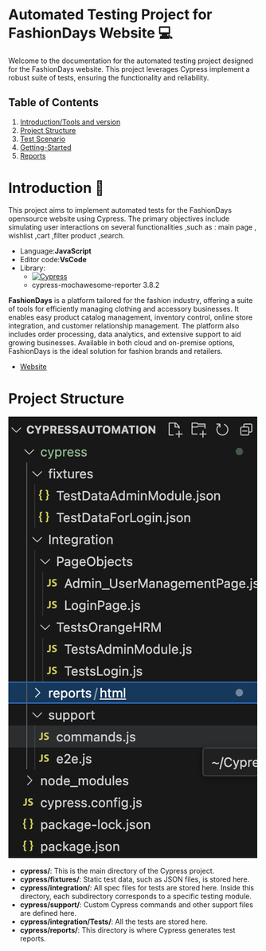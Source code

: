 # Automated Testing Project for FashionDays Website :computer:
Welcome to the documentation for the automated testing project designed for the FashionDays website. This project leverages Cypress  implement a robust suite of tests, ensuring the functionality and reliability.
## Table of Contents

1. [Introduction/Tools and version](#introduction-notebook)
2. [Project Structure](#project-structure)
3. [Test Scenario](#test-scenarios-for-login-functionality)
4. [Getting-Started](#getting-started--pushpin)
7. [Reports](#reports)

# Introduction :notebook:
 
This project aims to implement automated tests for the FashionDays opensource website using Cypress.
The primary objectives include simulating user interactions on  several functionalities ,such as : main page , wishlist ,cart ,filter product ,search.

- Language:**JavaScript**
- Editor code:**VsCode**
- Library:
  - [![Cypress](https://img.shields.io/npm/v/cypress?color=33ff99&label=cypress&logo=cypress&logoColor=33ff99&style=for-the-badge)](https://www.cypress.io)
  - cypress-mochawesome-reporter 3.8.2

**FashionDays** is a platform tailored for the fashion industry, offering a suite of tools for efficiently managing clothing and accessory businesses. 
It enables easy product catalog management, inventory control, online store integration, and customer relationship management. 
The platform also includes order processing, data analytics, and extensive support to aid growing businesses. 
Available in both cloud and on-premise options, FashionDays is the ideal solution for fashion brands and retailers.

- [Website](https://www.fashiondays.ro/)

# Project Structure 

![Structure](https://github.com/AdrianPricopie/CypressAutomation/blob/main/Screenshot%202024-03-24%20at%2023.36.16.png)

- **cypress/**: This is the main directory of the Cypress project.
- **cypress/fixtures/**: Static test data, such as JSON files, is stored here.
- **cypress/integration/**: All spec files for tests are stored here. Inside this directory, each subdirectory corresponds to a specific testing module.
- **cypress/support/**: Custom Cypress commands and other support files are defined here.
- **cypress/integration/Tests/**: All the tests are stored here.
- **cypress/reports/**: This directory is where Cypress generates test reports.

